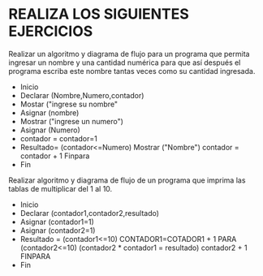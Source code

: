 # REALIZA LOS SIGUIENTES EJERCICIOS

Realizar un algoritmo y diagrama de flujo para un programa que permita ingresar un nombre y una cantidad numérica para que así después el programa escriba este nombre tantas veces como su cantidad ingresada.

* Inicio
* Declarar (Nombre,Numero,contador)
* Mostar ("ingrese su nombre"
* Asignar (nombre)
* Mostrar ("ingrese un numero")
* Asignar (Numero)
* contador = contador=1
* Resultado= (contador<=Numero) Mostrar ("Nombre") contador = contador + 1 Finpara
* Fin

Realizar algoritmo y diagrama de flujo de un programa que imprima las tablas de multiplicar del 1 al 10.

* Inicio 
* Declarar (contador1,contador2,resultado)
* Asignar (contador1=1)
* Asignar (contador2=1)
* Resultado = (contador1<=10) CONTADOR1=COTADOR1 + 1 PARA (contador2<=10) (contador2 * contador1 = resultado) contador2 + 1 FINPARA
* Fin



